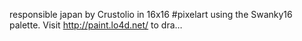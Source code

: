 responsible japan by Crustolio in 16x16 #pixelart using the Swanky16 palette. Visit http://paint.lo4d.net/ to dra… 